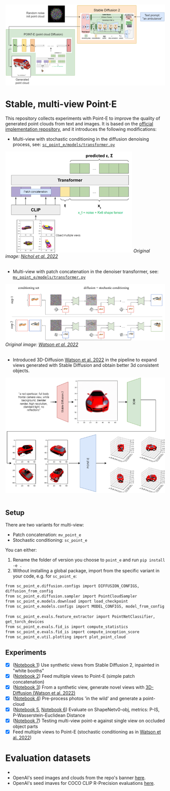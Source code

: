 
<img src="img/stable_pointe.png" width="650px" alt="Pipeline for point-e on top of stable diffusion 2" />

# Stable, multi-view Point·E
This repository collects experiments with Point-E to improve the quality of generated point clouds from text and images.
It is based on the [official implementation repository](https://github.com/openai/point-e), and it introduces the following modifications:

- Multi-view with stochastic conditioning in the diffusion denoising process, see: [`sc_point_e/models/transformer.py`](/sc_point_e/models/transformer.py)
<img src="img/modified_pointe.png" width="400px" alt="Pipeline for point-e on top of stable diffusion 2" />
<em>Original image: <a href="https://arxiv.org/abs/2212.08751">Nichol et al. 2022</a></em>
<br>
<br>

- Multi-view with patch concatenation in the denoiser transformer, see: [`mv_point_e/models/transformer.py`](/mv_point_e/models/transformer.py)
<img src="img/3d_diffusion.png" width="550px" alt="Pipeline for point-e on top of stable diffusion 2" />
<em>Original image: <a href="https://arxiv.org/abs/2210.04628">Watson et al. 2022</a></em>
<br>
<br>

- Introduced 3D-Diffusion [Watson et al. 2022](https://arxiv.org/abs/2210.04628) in the pipeline to expand views generated with Stable Diffusion and obtain better 3d consistent objects.
<img src="img/sd2_3ddiff_pointe.png" width="550px" alt="Pipeline for point-e on top of stable diffusion 2" />
<br>
<br>

## Setup
There are two variants for multi-view:
- Patch concatenation: `mv_point_e`
- Stochastic conditioning: `sc_point_e`

You can either: 
1. Rename the folder of version you choose to `point_e` and run `pip install -e .` 
2. Without installing a global package, import from the specific variant in your code, e.g. for `sc_point_e`:
```
from sc_point_e.diffusion.configs import DIFFUSION_CONFIGS, diffusion_from_config
from sc_point_e.diffusion.sampler import PointCloudSampler
from sc_point_e.models.download import load_checkpoint
from sc_point_e.models.configs import MODEL_CONFIGS, model_from_config

from sc_point_e.evals.feature_extractor import PointNetClassifier, get_torch_devices
from sc_point_e.evals.fid_is import compute_statistics
from sc_point_e.evals.fid_is import compute_inception_score
from sc_point_e.util.plotting import plot_point_cloud
```

## Experiments
- [x] ([Notebook 1](notebooks/1_local_stable_point_e.ipynb)) Use synthetic views from Stable Diffusion 2, inpainted in "white booths"
- [x] ([Notebook 2](notebooks/2_local_srncars_multiview_point_e.ipynb)) Feed multiple views to Point-E (simple patch concatenation)
- [x] ([Notebook 3](3d-diffusion/3_local_stable3dim_multiview_point_e.ipynb)) From a synthetic view, generate novel views with [3D-Diffusion (Watson et al. 2022)](https://3d-diffusion.github.io)
- [x] ([Notebook 4](notebooks/4_local_photo_point_e.ipynb)) Pre-process photos 'in the wild' and generate a point-cloud
- [x] ([Notebook 5](notebooks/5_eval_single_obj.ipynb), [Notebook 6](notebooks/6_eval_shapenet.ipynb)) Evaluate on ShapeNetv0-obj, metrics: P-IS, P-Wasserstein-Euclidean Distance
- [x] ([Notebook 7](notebooks/7_eval_views_pika.ipynb)) Testing multi-view point-e against single view on occluded object parts
- [x] Feed multiple views to Point-E (stochastic conditioning as in [Watson et al. 2022](https://arxiv.org/abs/2210.04628))

# Evaluation datasets

- 
- OpenAI's seed images and clouds from the repo's banner [here](https://openaipublic.azureedge.net/main/point-e/banner_pcs.zip).
- OpenAI's seed imaves for COCO CLIP R-Precision evaluations [here](https://openaipublic.azureedge.net/main/point-e/coco_images.zip).
